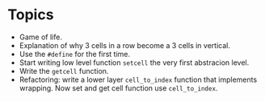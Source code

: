 # Topics

* Game of life.
* Explanation of why 3 cells in a row become a 3 cells in vertical.
* Use the `#define` for the first time.
* Start writing low level function `setcell` the very first abstracion level.
* Write the `getcell` function.
* Refactoring: write a lower layer `cell_to_index` function that implements wrapping. Now set and get cell function use `cell_to_index`.
